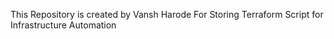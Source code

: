 This Repository is created by Vansh Harode For Storing Terraform Script for Infrastructure Automation
